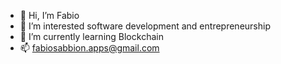 - 👋 Hi, I’m Fabio
- 👀 I’m interested software development and entrepreneurship
- 🌱 I’m currently learning Blockchain
- 📫 fabiosabbion.apps@gmail.com

<!---
sfabio01/sfabio01 is a ✨ special ✨ repository because its `README.md` (this file) appears on your GitHub profile.
You can click the Preview link to take a look at your changes.
--->
